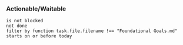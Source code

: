 
### Actionable/Waitable

```tasks
is not blocked
not done
filter by function task.file.filename !== "Foundational Goals.md"
starts on or before today
```




